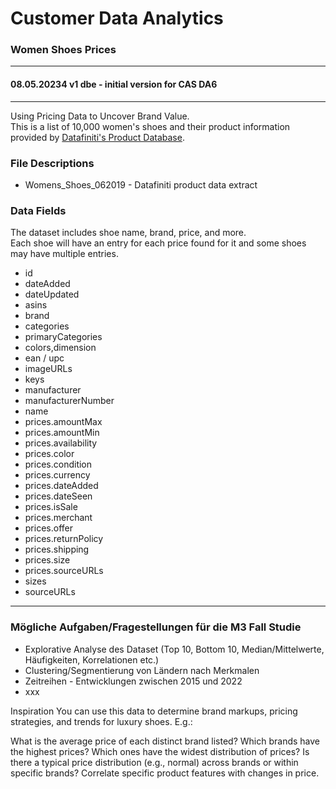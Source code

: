 # Customer Data Analytics  
### Women Shoes Prices
---  
#### 08.05.20234 v1 dbe - initial version for CAS DA6
---  

Using Pricing Data to Uncover Brand Value.  
This is a list of 10,000 women's shoes and their product information provided by [Datafiniti's Product Database](https://www.datafiniti.co/data/product-data#explore-use-cases).

### File Descriptions  
+ Womens_Shoes_062019 - Datafiniti product data extract  

### Data Fields   
The dataset includes shoe name, brand, price, and more.  
Each shoe will have an entry for each price found for it and some shoes may have multiple entries.

+ id
+ dateAdded
+ dateUpdated
+ asins
+ brand
+ categories
+ primaryCategories
+ colors,dimension
+ ean / upc
+ imageURLs
+ keys
+ manufacturer
+ manufacturerNumber
+ name
+ prices.amountMax
+ prices.amountMin
+ prices.availability
+ prices.color
+ prices.condition
+ prices.currency
+ prices.dateAdded
+ prices.dateSeen
+ prices.isSale
+ prices.merchant
+ prices.offer
+ prices.returnPolicy
+ prices.shipping
+ prices.size
+ prices.sourceURLs
+ sizes
+ sourceURLs




---   
### Mögliche Aufgaben/Fragestellungen für die M3 Fall Studie    
+ Explorative Analyse des Dataset (Top 10, Bottom 10, Median/Mittelwerte, Häufigkeiten, Korrelationen etc.)
+ Clustering/Segmentierung von Ländern nach Merkmalen
+ Zeitreihen - Entwicklungen zwischen 2015 und 2022
+ xxx  

Inspiration
You can use this data to determine brand markups, pricing strategies, and trends for luxury shoes. E.g.:

What is the average price of each distinct brand listed?
Which brands have the highest prices?
Which ones have the widest distribution of prices?
Is there a typical price distribution (e.g., normal) across brands or within specific brands?
Correlate specific product features with changes in price.

